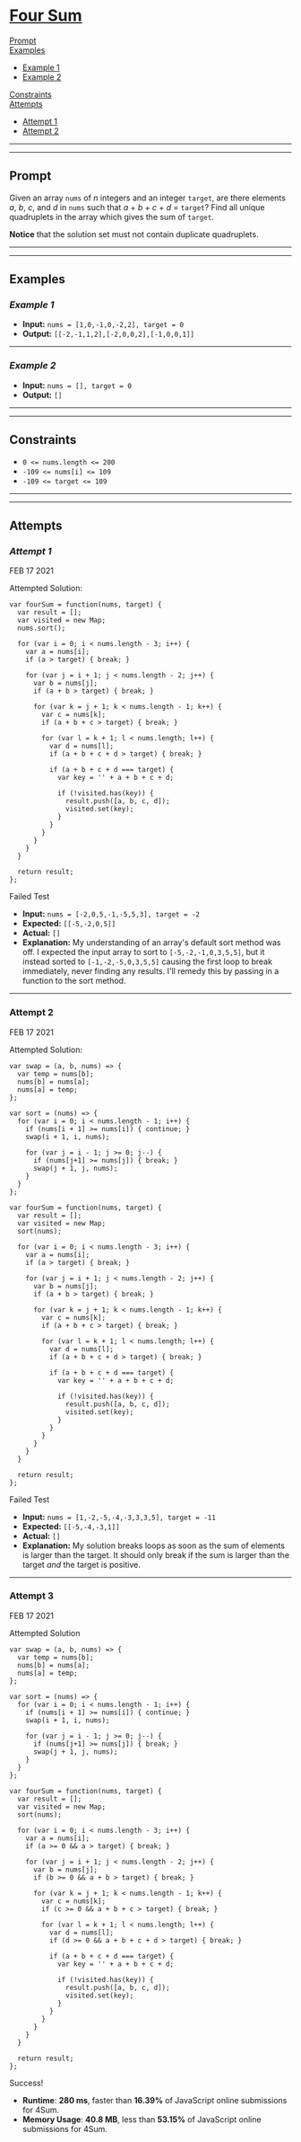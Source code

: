 # [**Four Sum**](https://leetcode.com/problems/4sum/)

[Prompt](#prompt)  
[Examples](#examples)
- [Example 1](#example-1)  
- [Example 2](#example-2)  

[Constraints](#constraints)  
[Attempts](#attempts)  
- [Attempt 1](#attempt-1)
- [Attempt 2](#attempt-2)

---
---
## **Prompt**
Given an array `nums` of *n* integers and an integer `target`, are there elements *a*, *b*, *c*, and *d* in `nums` such that *a* + *b* + *c* + *d* = `target`? Find all unique quadruplets in the array which gives the sum of `target`.

**Notice** that the solution set must not contain duplicate quadruplets.

---
---
## **Examples**

### *Example 1*

- **Input:** `nums = [1,0,-1,0,-2,2], target = 0`  
- **Output:** `[[-2,-1,1,2],[-2,0,0,2],[-1,0,0,1]]`  

---
### *Example 2*

- **Input:** `nums = [], target = 0`  
- **Output:** `[]`

---
---
## **Constraints**
- `0 <= nums.length <= 200`
- `-109 <= nums[i] <= 109`
- `-109 <= target <= 109`

---
---
## **Attempts**

### *Attempt 1*
FEB 17 2021

Attempted Solution:
```
var fourSum = function(nums, target) {
  var result = [];
  var visited = new Map;
  nums.sort();

  for (var i = 0; i < nums.length - 3; i++) {
    var a = nums[i];
    if (a > target) { break; }

    for (var j = i + 1; j < nums.length - 2; j++) {
      var b = nums[j];
      if (a + b > target) { break; }

      for (var k = j + 1; k < nums.length - 1; k++) {
        var c = nums[k];
        if (a + b + c > target) { break; }

        for (var l = k + 1; l < nums.length; l++) {
          var d = nums[l];
          if (a + b + c + d > target) { break; }

          if (a + b + c + d === target) {
            var key = '' + a + b + c + d;

            if (!visited.has(key)) {
              result.push([a, b, c, d]);
              visited.set(key);
            }
          }
        }
      }
    }
  }

  return result;
};
```
Failed Test
- **Input:** `nums = [-2,0,5,-1,-5,5,3], target = -2`
- **Expected:** `[[-5,-2,0,5]]`
- **Actual:** `[]`
- **Explanation:** My understanding of an array's default sort method was off. I expected the input array to sort to `[-5,-2,-1,0,3,5,5]`, but it instead sorted to `[-1,-2,-5,0,3,5,5]` causing the first loop to break immediately, never finding any results. I'll remedy this by passing in a function to the sort method.

---
### **Attempt 2**
FEB 17 2021

Attempted Solution:
```
var swap = (a, b, nums) => {
  var temp = nums[b];
  nums[b] = nums[a];
  nums[a] = temp;
};

var sort = (nums) => {
  for (var i = 0; i < nums.length - 1; i++) {
    if (nums[i + 1] >= nums[i]) { continue; }
    swap(i + 1, i, nums);

    for (var j = i - 1; j >= 0; j--) {
      if (nums[j+1] >= nums[j]) { break; }
      swap(j + 1, j, nums);
    }
  }
};

var fourSum = function(nums, target) {
  var result = [];
  var visited = new Map;
  sort(nums);

  for (var i = 0; i < nums.length - 3; i++) {
    var a = nums[i];
    if (a > target) { break; }

    for (var j = i + 1; j < nums.length - 2; j++) {
      var b = nums[j];
      if (a + b > target) { break; }

      for (var k = j + 1; k < nums.length - 1; k++) {
        var c = nums[k];
        if (a + b + c > target) { break; }

        for (var l = k + 1; l < nums.length; l++) {
          var d = nums[l];
          if (a + b + c + d > target) { break; }

          if (a + b + c + d === target) {
            var key = '' + a + b + c + d;

            if (!visited.has(key)) {
              result.push([a, b, c, d]);
              visited.set(key);
            }
          }
        }
      }
    }
  }

  return result;
};
```

Failed Test
- **Input:** `nums = [1,-2,-5,-4,-3,3,3,5], target = -11`
- **Expected:** `[[-5,-4,-3,1]]`
- **Actual:** `[]`
- **Explanation:** My solution breaks loops as soon as the sum of elements is larger than the target. It should only break if the sum is larger than the target *and* the target is positive.

---
### **Attempt 3**
FEB 17 2021

Attempted Solution
```
var swap = (a, b, nums) => {
  var temp = nums[b];
  nums[b] = nums[a];
  nums[a] = temp;
};

var sort = (nums) => {
  for (var i = 0; i < nums.length - 1; i++) {
    if (nums[i + 1] >= nums[i]) { continue; }
    swap(i + 1, i, nums);

    for (var j = i - 1; j >= 0; j--) {
      if (nums[j+1] >= nums[j]) { break; }
      swap(j + 1, j, nums);
    }
  }
};

var fourSum = function(nums, target) {
  var result = [];
  var visited = new Map;
  sort(nums);

  for (var i = 0; i < nums.length - 3; i++) {
    var a = nums[i];
    if (a >= 0 && a > target) { break; }

    for (var j = i + 1; j < nums.length - 2; j++) {
      var b = nums[j];
      if (b >= 0 && a + b > target) { break; }

      for (var k = j + 1; k < nums.length - 1; k++) {
        var c = nums[k];
        if (c >= 0 && a + b + c > target) { break; }

        for (var l = k + 1; l < nums.length; l++) {
          var d = nums[l];
          if (d >= 0 && a + b + c + d > target) { break; }

          if (a + b + c + d === target) {
            var key = '' + a + b + c + d;

            if (!visited.has(key)) {
              result.push([a, b, c, d]);
              visited.set(key);
            }
          }
        }
      }
    }
  }

  return result;
};
```

Success!

- **Runtime**: **280 ms**, faster than **16.39%** of JavaScript online submissions for 4Sum.
- **Memory Usage**: **40.8 MB**, less than **53.15%** of JavaScript online submissions for 4Sum.

